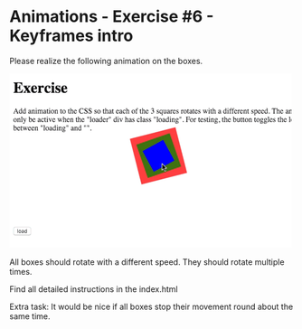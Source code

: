 # Animations - Exercise #6 - Keyframes intro

Please realize the following animation on the boxes.

![Result](result.gif)

All boxes should rotate with a different speed. They should rotate multiple times.

Find all detailed instructions in the index.html

Extra task: It would be nice if all boxes stop their movement 
round about the same time.

